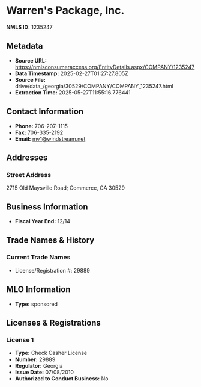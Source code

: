 # Warren's Package, Inc.

**NMLS ID:** 1235247

## Metadata
- **Source URL:** https://nmlsconsumeraccess.org/EntityDetails.aspx/COMPANY/1235247
- **Data Timestamp:** 2025-02-27T01:27:27.805Z
- **Source File:** drive/data_/georgia/30529/COMPANY/COMPANY_1235247.html
- **Extraction Time:** 2025-05-27T11:55:16.776441

## Contact Information
- **Phone:** 706-207-1115
- **Fax:** 706-335-2192
- **Email:** mv1@windstream.net

## Addresses
### Street Address
2715 Old Maysville Road; Commerce, GA 30529

## Business Information
- **Fiscal Year End:** 12/14

## Trade Names & History
### Current Trade Names
- License/Registration #: 29889

## MLO Information
- **Type:** sponsored

## Licenses & Registrations

### License 1
- **Type:** Check Casher License
- **Number:** 29889
- **Regulator:** Georgia
- **Issue Date:** 07/08/2010
- **Authorized to Conduct Business:** No
